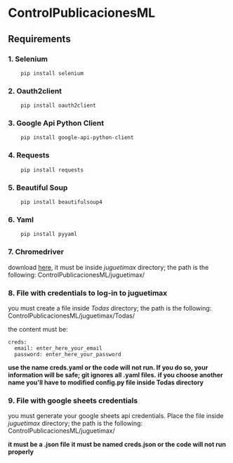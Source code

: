 # ControlPublicacionesML

## Requirements

### 1. Selenium

```
    pip install selenium
```

### 2. Oauth2client
```
    pip install oauth2client
```

### 3. Google Api Python Client
```
    pip install google-api-python-client
```

### 4. Requests
```
    pip install requests
```

### 5. Beautiful Soup
```
    pip install beautifulsoup4
```

### 6. Yaml
```
    pip install pyyaml
```

### 7. Chromedriver

download [here](https://chromedriver.chromium.org/downloads),
it must be inside *juguetimax* directory; the path is the following: ControlPublicacionesML/juguetimax/

### 8. File with credentials to log-in to juguetimax

you must create a file inside *Todas* directory; the path is the following: ControlPublicacionesML/juguetimax/Todas/

the content must be:
```
creds:
  email: enter_here_your_email
  password: enter_here_your_password
```

**use the name creds.yaml or the code will not run. If you do so, your information will be safe; git ignores all .yaml files.** 
**if you choose another name you'll have to modified config.py file inside Todas directory**

### 9. File with google sheets credentials

you must generate your google sheets api credentials. Place the file inside *juguetimax* directory; the path is the following: ControlPublicacionesML/juguetimax/

**it must be a .json file**
**it must be named creds.json or the code will not run properly**
